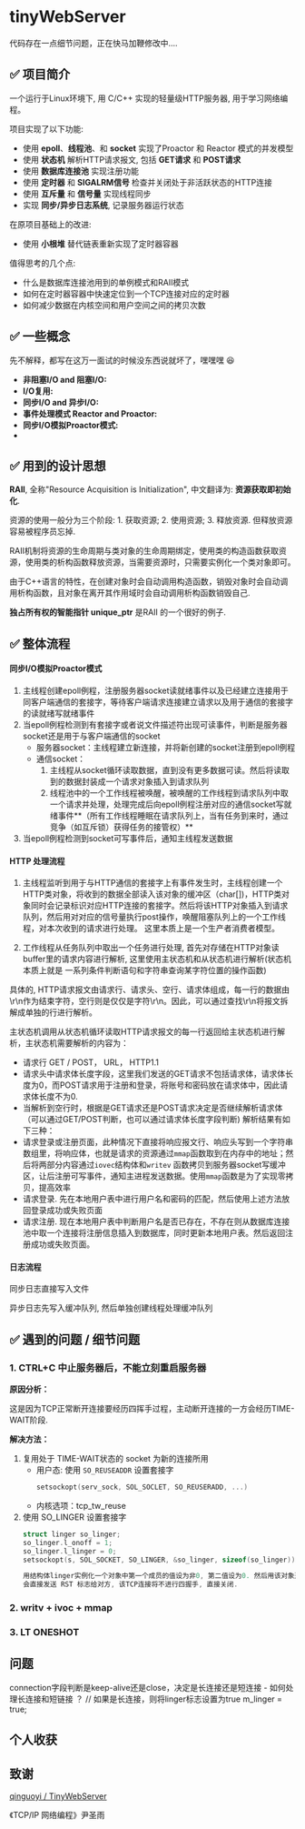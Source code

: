# tinyWebServer

代码存在一点细节问题，正在快马加鞭修改中....  


## ✅ 项目简介
一个运行于Linux环境下, 用 C/C++ 实现的轻量级HTTP服务器, 用于学习网络编程。

项目实现了以下功能:
* 使用 **epoll**、**线程池**、和 **socket** 实现了Proactor 和 Reactor 模式的并发模型
* 使用 **状态机** 解析HTTP请求报文, 包括 **GET请求** 和 **POST请求**
* 使用 **数据库连接池** 实现注册功能
* 使用 **定时器** 和 **SIGALRM信号** 检查并关闭处于非活跃状态的HTTP连接
* 使用 **互斥量** 和 **信号量** 实现线程同步
* 实现 **同步/异步日志系统**, 记录服务器运行状态

在原项目基础上的改进:
* 使用 **小根堆** 替代链表重新实现了定时器容器

值得思考的几个点:
* 什么是数据库连接池用到的单例模式和RAII模式
* 如何在定时器容器中快速定位到一个TCP连接对应的定时器
* 如何减少数据在内核空间和用户空间之间的拷贝次数

## ✅ 一些概念

先不解释，都写在这万一面试的时候没东西说就坏了，嘿嘿嘿 😆

* **非阻塞I/O and 阻塞I/O:** 
* **I/O复用:**
* **同步I/O and 异步I/O:** 
* **事件处理模式 Reactor and Proactor:**
* **同步I/O模拟Proactor模式:**
* 

## ✅ 用到的设计思想

**RAII**, 全称"Resource Acquisition is Initialization", 中文翻译为: **资源获取即初始化**.


资源的使用一般分为三个阶段: 1. 获取资源; 2. 使用资源; 3. 释放资源. 但释放资源容易被程序员忘掉. 

RAII机制将资源的生命周期与类对象的生命周期绑定，使用类的构造函数获取资源，使用类的析构函数释放资源，当需要资源时，只需要实例化一个类对象即可。 

由于C++语言的特性，在创建对象时会自动调用构造函数，销毁对象时会自动调用析构函数，且对象在离开其作用域时会自动调用析构函数销毁自己.

**独占所有权的智能指针 unique_ptr** 是RAII 的一个很好的例子.


## ✅ 整体流程

#### 同步I/O模拟Proactor模式
1. 主线程创建epoll例程，注册服务器socket读就绪事件以及已经建立连接用于同客户端通信的套接字，等待客户端请求连接建立请求以及用于通信的套接字的读就绪写就绪事件
2. 当epoll例程检测到有套接字或者说文件描述符出现可读事件，判断是服务器socket还是用于与客户端通信的socket
   - 服务器socket：主线程建立新连接，并将新创建的socket注册到epoll例程
   - 通信socket：
      1. 主线程从socket循环读取数据，直到没有更多数据可读。然后将读取到的数据封装成一个请求对象插入到请求队列
      2. 线程池中的一个工作线程被唤醒，被唤醒的工作线程到请求队列中取一个请求并处理，处理完成后向epoll例程注册对应的通信socket写就绪事件**（所有工作线程睡眠在请求队列上，当有任务到来时，通过竞争（如互斥锁）获得任务的接管权）**
3. 当epoll例程检测到socket可写事件后，通知主线程发送数据


#### HTTP 处理流程
1. 主线程监听到用于与HTTP通信的套接字上有事件发生时，主线程创建一个HTTP类对象，将收到的数据全部读入该对象的缓冲区（char[])，HTTP类对象同时会记录标识对应HTTP连接的套接字。然后将该HTTP对象插入到请求队列，然后用对对应的信号量执行post操作，唤醒阻塞队列上的一个工作线程，对本次收到的请求进行处理。 这里本质上是一个生产者消费者模型。

2. 工作线程从任务队列中取出一个任务进行处理, 首先对存储在HTTP对象读buffer里的请求内容进行解析, 这里使用主状态机和从状态机进行解析(状态机本质上就是 一系列条件判断语句和字符串查询某字符位置的操作函数)

具体的, HTTP请求报文由请求行、请求头、空行、请求体组成，每一行的数据由\r\n作为结束字符，空行则是仅仅是字符\r\n。因此，可以通过查找\r\n将报文拆解成单独的行进行解析。

主状态机调用从状态机循环读取HTTP请求报文的每一行返回给主状态机进行解析，主状态机需要解析的内容为：
* 请求行 GET / POST， URL， HTTP1.1
* 请求头中请求体长度字段，这里我们发送的GET请求不包括请求体，请求体长度为0，而POST请求用于注册和登录，将账号和密码放在请求体中，因此请求体长度不为0.
* 当解析到空行时，根据是GET请求还是POST请求决定是否继续解析请求体（可以通过GET/POST判断，也可以通过请求体长度字段判断)
解析结果有如下三种：
* 请求登录或注册页面，此种情况下直接将响应报文行、响应头写到一个字符串数组里，将响应体，也就是请求的资源通过`mmap`函数取到在内存中的地址；然后将两部分内容通过`iovec`结构体和`writev` 函数拷贝到服务器socket写缓冲区，让后注册可写事件，通知主进程发送数据。使用`mmap`函数是为了实现零拷贝，提高效率
* 请求登录. 先在本地用户表中进行用户名和密码的匹配，然后使用上述方法放回登录成功或失败页面
* 请求注册. 现在本地用户表中判断用户名是否已存在，不存在则从数据库连接池中取一个连接将注册信息插入到数据库，同时更新本地用户表。然后返回注册成功或失败页面。


#### 日志流程

同步日志直接写入文件

异步日志先写入缓冲队列, 然后单独创建线程处理缓冲队列

## ✅ 遇到的问题 / 细节问题

### 1. CTRL+C 中止服务器后，不能立刻重启服务器

**原因分析：**

这是因为TCP正常断开连接要经历四挥手过程，主动断开连接的一方会经历TIME-WAIT阶段.

**解决方法：**
1. 复用处于 TIME-WAIT状态的 socket 为新的连接所用
    * 用户态: 使用 `SO_REUSEADDR` 设置套接字
        ```C++
        setsockopt(serv_sock, SOL_SOCLET, SO_REUSERADD, ...)
        ```
    * 内核选项：tcp_tw_reuse
2. 使用 SO_LINGER 设置套接字
    ```C++
    struct linger so_linger;
    so_linger.l_onoff = 1;
    so_linger.l_linger = 0;
    setsockopt(s, SOL_SOCKET, SO_LINGER, &so_linger, sizeof(so_linger));

    用结构体linger实例化一个对象中第一个成员的值设为非0, 第二值设为0. 然后用该对象通过 setsockopt() 设置套接字, 那么调用 close() 函数后, 
    会直接发送 RST 标志给对方, 该TCP连接将不进行四握手, 直接关闭. 
    ```
### 2. writv + ivoc + mmap

### 3. LT ONESHOT


## 问题
connection字段判断是keep-alive还是close，决定是长连接还是短连接  -  如何处理长连接和短链接 ？  // 如果是长连接，则将linger标志设置为true   m_linger = true;

## 个人收获


## 致谢
[qinguoyi / TinyWebServer](https://github.com/qinguoyi/TinyWebServer)

《TCP/IP 网络编程》尹圣雨
